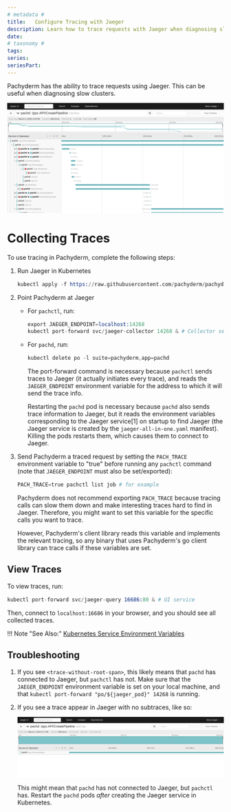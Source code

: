 ```yaml
---
# metadata # 
title:   Configure Tracing with Jaeger
description: Learn how to trace requests with Jaeger when diagnosing slow cluster performance. 
date: 
# taxonomy #
tags: 
series:
seriesPart:
--- 
```



Pachyderm has the ability to trace requests using Jaeger. This can be useful when diagnosing slow clusters.

![Successful Trace](../../assets/images/healthy.png)

# Collecting Traces

To use tracing in Pachyderm, complete the following steps:

1. Run Jaeger in Kubernetes

    ```s
    kubectl apply -f https://raw.githubusercontent.com/pachyderm/pachyderm/{{< versionLink >}}/etc/deploy/tracing/jaeger-all-in-one.yaml
    ```

2. Point Pachyderm at Jaeger

   * For `pachctl`, run:

     ```s
     export JAEGER_ENDPOINT=localhost:14268
     kubectl port-forward svc/jaeger-collector 14268 & # Collector service
     ```

   * For `pachd`, run:

     ```s
     kubectl delete po -l suite=pachyderm,app=pachd
     ```

     The port-forward command is necessary because `pachctl` sends traces to
     Jaeger (it actually initiates every trace), and reads the `JAEGER_ENDPOINT`
     environment variable for the address to which it will send the trace info.

     Restarting the `pachd` pod is necessary because `pachd` also sends trace
     information to Jaeger, but it reads the environment variables corresponding
     to the Jaeger service[1] on startup to find Jaeger (the Jaeger service is
     created by the `jaeger-all-in-one.yaml` manifest). Killing the pods
     restarts them, which causes them to connect to Jaeger.

3. Send Pachyderm a traced request by setting the `PACH_TRACE`
   environment variable to "true" before running any `pachctl`
   command (note that `JAEGER_ENDPOINT` must also be
   set/exported):

   ```s
   PACH_TRACE=true pachctl list job # for example
   ```

   Pachyderm does not recommend exporting `PACH_TRACE` because
   tracing calls can slow them down and make interesting traces hard
   to find in Jaeger. Therefore, you might want to set this variable for
   the specific calls you want to trace.

   However, Pachyderm's client library reads this variable and implements the
   relevant tracing, so any binary that uses Pachyderm's go client library can
   trace calls if these variables are set.

## View Traces

To view traces, run:

```s
kubectl port-forward svc/jaeger-query 16686:80 & # UI service
```

Then, connect to `localhost:16686` in your browser, and you should see all
collected traces.

!!! Note "See Also:"
    [Kubernetes Service Environment Variables](https://kubernetes.io/docs/concepts/services-networking/service/#environment-variables)

## Troubleshooting

1. If you see `<trace-without-root-span>`, this likely means that `pachd` has
    connected to Jaeger, but `pachctl` has not. Make sure that the
    `JAEGER_ENDPOINT` environment variable is set on your local machine, and
    that `kubectl port-forward "po/${jaeger_pod}" 14268` is running.

2. If you see a trace appear in Jaeger with no subtraces, like so:

    ![Trace with no children](../../assets/images/no-traces.png)

    This might mean that `pachd` has not connected to Jaeger, but
    `pachctl` has. Restart the `pachd` pods *after* creating the
    Jaeger service in Kubernetes.
